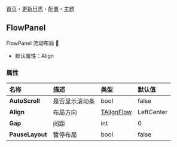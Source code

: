 ﻿[首页](../Home.md)・[更新日志](../UpdateLog.md)・[配置](../Config.md)・[主题](../Theme.md)

## FlowPanel

FlowPanel 流动布局 👚

- 默认属性：Align

### 属性

名称 | 描述 | 类型 | 默认值 |
:--|:--|:--|:--|
**AutoScroll** | 是否显示滚动条 | bool | false |
**Align** | 布局方向 | [TAlignFlow](Enum.md#talignflow) | LeftCenter |
**Gap** | 间距 | int | 0 |
**PauseLayout** | 暂停布局 | bool | false ||